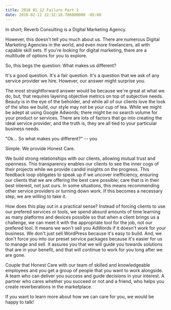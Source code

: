 ```yaml
---
title: 2018 01 12 Failure Part 1
date: 2018-02-11 22:32:18.786000000 -05:00
---
```


In short; Reverb Consulting is a Digital Marketing Agency.

However, this doesn't tell you much about us.  There are numerous Digital Marketing Agencies in the world, and even more freelancers, all with capable skill sets. If you're looking for digital marketing, there are a multitude of options for you to explore.

So, this begs the question: What makes us different?
<!--excerpt-->
It's a good question. It's a fair question. It's a question that we ask of any service provider we hire. However, our answer might surprise you.

The most straightforward answer would be because we're great at what we do, but, that requires layering objective metrics on top of subjective needs. Beauty is in the eye of the beholder, and while all of our clients love the look of the sites we build, our style may not be your cup of tea. While we might be adept at using Google Adwords; there might be no search volume for your product or services. There are lots of factors that go into creating the ideal service provider, and the truth is, they are all tied to your particular business needs.

"Ok... So what makes you different?" -- you

Simple. We provide Honest Care.

We build strong relationships with our clients, allowing mutual trust and openness. This transparency enables our clients to see the inner cogs of their projects while we provide candid insights on the progress. This feedback loop obligates to speak up if we uncover inefficiency, ensuring our clients that we are offering the best care possible; care that is in their best interest, not just ours. In some situations, this means recommending other service providers or turning down work. If this becomes a necessary step, we are willing to take it.

How does this play out in a practical sense? Instead of forcing clients to use our prefered services or tools, we spend absurd amounts of time learning as many platforms and devices possible so that when a client brings us a challenge, we can meet it with the appropriate tool for the job, not our prefered tool. It means we won't sell you AdWords if it doesn't work for your business. We don't just sell WordPress because it's easy to build. And, we don't force you into our preset service packages because it's easier for us to manage and sell. It assures you that we will guide you towards solutions that are in your benefit, and that will continue to work for you long after we are gone.

Couple that Honest Care with our team of skilled and knowledgeable employees and you get a group of people that you want to work alongside. A team who can deliver you success and guide decisions in your interest. A partner who cares whether you succeed or not and a friend, who helps you create reverberations in the marketplace.

If you want to learn more about how we can care for you, we would be happy to talk!
